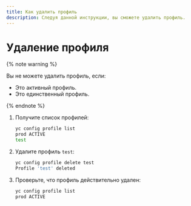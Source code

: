 ```yaml
---
title: Как удалить профиль
description: Следуя данной инструкции, вы сможете удалить профиль.
---
```


# Удаление профиля

{% note warning %}

Вы не можете удалить профиль, если:
- Это активный профиль.
- Это единственный профиль.

{% endnote %}

1. Получите список профилей:
    
    ```bash
    yc config profile list
    prod ACTIVE
    test
    ```
1. Удалите профиль `test`:
    ```bash
    yc config profile delete test
    Profile 'test' deleted
    ```
1. Проверьте, что профиль действительно удален:
    ```bash
    yc config profile list
    prod ACTIVE
    ```

